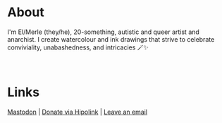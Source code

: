 <html>
<link rel="stylesheet" href="style.css">
<head>
	<link rel="preconnect" href="https://fonts.googleapis.com">
	<link rel="preconnect" href="https://fonts.gstatic.com" crossorigin>
	<link href="https://fonts.googleapis.com/css2?family=Lexend:wght@500&display=swap" rel="stylesheet">
</head>
	<body>
		<h1>About</h1>
			<p> I'm El/Merle (they/he), 20-something, autistic and queer artist and anarchist. 
			I create watercolour and ink drawings that strive to celebrate conviviality, unabashedness, and intricacies 🪄✨ </p>
			<br>
		<h1>Links</h1>
			<p> <a href="https://mastodon.art/@MxPoesu">Mastodon</a> | 
			<a href="https://hipolink.me/mx.poesu">Donate via Hipolink</a> | 
			<a href="mailto:mx.poesu@proton.me">Leave an email</a> </p>
	</body>
</html>